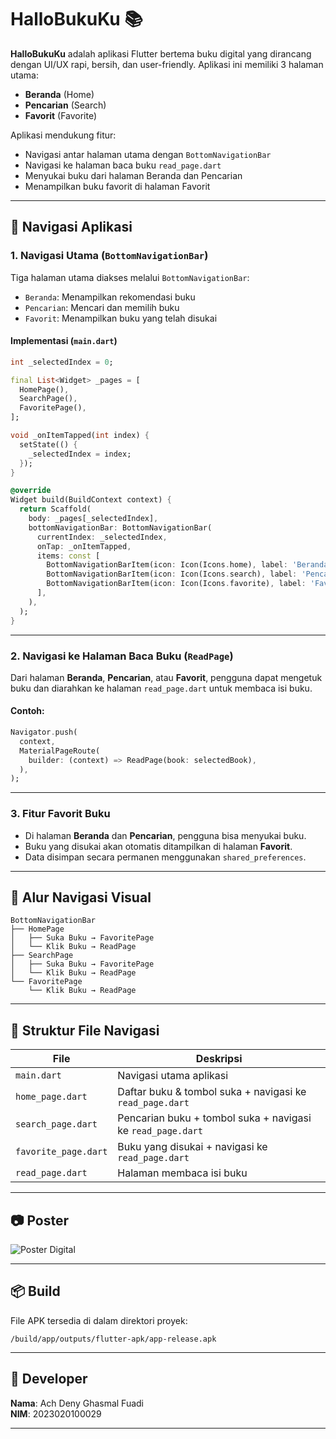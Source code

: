 # HalloBukuKu 📚

**HalloBukuKu** adalah aplikasi Flutter bertema buku digital yang dirancang dengan UI/UX rapi, bersih, dan user-friendly. Aplikasi ini memiliki 3 halaman utama:

- **Beranda** (Home)
- **Pencarian** (Search)
- **Favorit** (Favorite)

Aplikasi mendukung fitur:
- Navigasi antar halaman utama dengan `BottomNavigationBar`
- Navigasi ke halaman baca buku `read_page.dart`
- Menyukai buku dari halaman Beranda dan Pencarian
- Menampilkan buku favorit di halaman Favorit

---

## 🚀 Navigasi Aplikasi

### 1. Navigasi Utama (`BottomNavigationBar`)

Tiga halaman utama diakses melalui `BottomNavigationBar`:

- `Beranda`: Menampilkan rekomendasi buku
- `Pencarian`: Mencari dan memilih buku
- `Favorit`: Menampilkan buku yang telah disukai

#### Implementasi (`main.dart`)

```dart
int _selectedIndex = 0;

final List<Widget> _pages = [
  HomePage(),
  SearchPage(),
  FavoritePage(),
];

void _onItemTapped(int index) {
  setState(() {
    _selectedIndex = index;
  });
}

@override
Widget build(BuildContext context) {
  return Scaffold(
    body: _pages[_selectedIndex],
    bottomNavigationBar: BottomNavigationBar(
      currentIndex: _selectedIndex,
      onTap: _onItemTapped,
      items: const [
        BottomNavigationBarItem(icon: Icon(Icons.home), label: 'Beranda'),
        BottomNavigationBarItem(icon: Icon(Icons.search), label: 'Pencarian'),
        BottomNavigationBarItem(icon: Icon(Icons.favorite), label: 'Favorit'),
      ],
    ),
  );
}
```

---

### 2. Navigasi ke Halaman Baca Buku (`ReadPage`)

Dari halaman **Beranda**, **Pencarian**, atau **Favorit**, pengguna dapat mengetuk buku dan diarahkan ke halaman `read_page.dart` untuk membaca isi buku.

#### Contoh:

```dart
Navigator.push(
  context,
  MaterialPageRoute(
    builder: (context) => ReadPage(book: selectedBook),
  ),
);
```

---

### 3. Fitur Favorit Buku

- Di halaman **Beranda** dan **Pencarian**, pengguna bisa menyukai buku.
- Buku yang disukai akan otomatis ditampilkan di halaman **Favorit**.
- Data disimpan secara permanen menggunakan `shared_preferences`.

---

## 🧭 Alur Navigasi Visual

```text
BottomNavigationBar
├── HomePage
│   ├── Suka Buku → FavoritePage
│   └── Klik Buku → ReadPage
├── SearchPage
│   ├── Suka Buku → FavoritePage
│   └── Klik Buku → ReadPage
└── FavoritePage
    └── Klik Buku → ReadPage
```

---

## 📂 Struktur File Navigasi

| File | Deskripsi |
|------|-----------|
| `main.dart` | Navigasi utama aplikasi |
| `home_page.dart` | Daftar buku & tombol suka + navigasi ke `read_page.dart` |
| `search_page.dart` | Pencarian buku + tombol suka + navigasi ke `read_page.dart` |
| `favorite_page.dart` | Buku yang disukai + navigasi ke `read_page.dart` |
| `read_page.dart` | Halaman membaca isi buku |

---

## 📷 Poster

![Poster Digital](assets/poster.jpg)

---

## 📦 Build

File APK tersedia di dalam direktori proyek:

```text
/build/app/outputs/flutter-apk/app-release.apk
```

---

## 👤 Developer

**Nama**: Ach Deny Ghasmal Fuadi  
**NIM**: 2023020100029

---